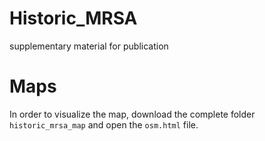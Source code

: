 # Historic_MRSA
supplementary material for publication

# Maps
In order to visualize the map, download the complete folder ```historic_mrsa_map``` and open the ```osm.html``` file.
